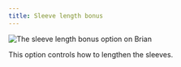 ```yaml
---
title: Sleeve length bonus
---
```


![The sleeve length bonus option on Brian](./sleevelengthbonus.svg)

This option controls how to lengthen the sleeves.